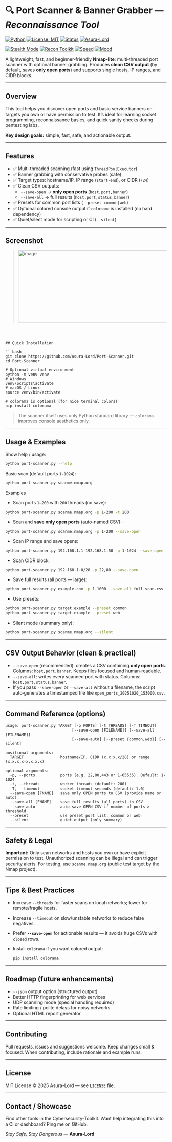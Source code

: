 

# 🔍 Port Scanner & Banner Grabber — *Reconnaissance Tool*

[![Python](https://img.shields.io/badge/python-3.8%2B-blue)](https://www.python.org/)
[![License: MIT](https://img.shields.io/badge/license-MIT-green)](LICENSE)
[![Status](https://img.shields.io/badge/status-active-success)]()
[![Asura-Lord](https://img.shields.io/badge/author-Asura--Lord-black)]()

<!-- Decorative / "cool" badges (stylistic only) -->
[![Stealth Mode](https://img.shields.io/badge/Stealth-ON-black?logo=ghost&logoColor=white)]()
[![Recon Toolkit](https://img.shields.io/badge/Toolkit-Cyber--Recon-purple)]()
[![Speed](https://img.shields.io/badge/Speed-MultiThreaded-orange)]()
[![Mood](https://img.shields.io/badge/Mood-Stay%20Safe%2C%20Stay%20Dangerous-red)]()



A lightweight, fast, and beginner‑friendly **Nmap‑lite**: multi‑threaded port scanner with optional banner grabbing. Produces **clean CSV output** (by default, saves **only open ports**) and supports single hosts, IP ranges, and CIDR blocks.

---

## Overview

This tool helps you discover open ports and basic service banners on targets you own or have permission to test. It’s ideal for learning socket programming, reconnaissance basics, and quick sanity checks during pentesting labs.

**Key design goals:** simple, fast, safe, and actionable output.

---

## Features

- ✅ Multi‑threaded scanning (fast using `ThreadPoolExecutor`)  
- ✅ Banner grabbing with conservative probes (safe)  
- ✅ Target types: hostname/IP, IP range (`start-end`), or CIDR (`/24`)  
- ✅ Clean CSV outputs:
  - `--save-open` → **only open ports** (`host,port,banner`)  
  - `--save-all` → full results (`host,port,status,banner`)  
- ✅ Presets for common port lists (`--preset common|web`)  
- ✅ Optional colored console output if `colorama` is installed (no hard dependency)  
- ✅ Quiet/silent mode for scripting or CI (`--silent`)

---

## Screenshot 

> <img width="1003" height="226" alt="image" src="https://github.com/user-attachments/assets/36b2810d-a4c2-435a-b9ef-d420029d861b" />


````

---

## Quick Installation

```bash
git clone https://github.com/Asura-Lord/Port-Scanner.git
cd Port-Scanner

# Optional virtual environment
python -m venv venv
# Windows
venv\Scripts\activate
# macOS / Linux
source venv/bin/activate

# colorama is optional (for nice terminal colors)
pip install colorama
````

> The scanner itself uses only Python standard library — `colorama` improves console aesthetics only.

---

## Usage & Examples

Show help / usage:

```bash
python port-scanner.py --help
```

Basic scan (default ports `1-1024`):

```bash
python port-scanner.py scanme.nmap.org
```

Examples

* Scan ports `1–200` with `200` threads (no save):

```bash
python port-scanner.py scanme.nmap.org -p 1-200 -t 200
```

* Scan and **save only open ports** (auto-named CSV):

```bash
python port-scanner.py scanme.nmap.org -p 1-200 --save-open
```

* Scan IP range and save opens:

```bash
python port-scanner.py 192.168.1.1-192.168.1.50 -p 1-1024 --save-open
```

* Scan CIDR block:

```bash
python port-scanner.py 192.168.1.0/28 -p 22,80 --save-open
```

* Save full results (all ports — large):

```bash
python port-scanner.py example.com -p 1-1000 --save-all full_scan.csv
```

* Use presets:

```bash
python port-scanner.py target.example --preset common
python port-scanner.py target.example --preset web
```

* Silent mode (summary only):

```bash
python port-scanner.py scanme.nmap.org --silent
```

---

## CSV Output Behavior (clean & practical)

* `--save-open` (recommended): creates a CSV containing **only open ports**. Columns: `host,port,banner`. Keeps files focused and human‑readable.
* `--save-all`: writes every scanned port with status. Columns: `host,port,status,banner`.
* If you pass `--save-open` or `--save-all` without a filename, the script auto‑generates a timestamped file like `open_ports_20251020_153000.csv`.

---

## Command Reference (options)

```
usage: port-scanner.py TARGET [-p PORTS] [-t THREADS] [-T TIMEOUT]
                             [--save-open [FILENAME]] [--save-all [FILENAME]]
                             [--save-auto] [--preset {common,web}] [--silent]

positional arguments:
  TARGET                hostname/IP, CIDR (x.x.x.x/28) or range (x.x.x.x-x.x.x.x)

optional arguments:
  -p, --ports           ports (e.g. 22,80,443 or 1-65535). Default: 1-1024
  -t, --threads         worker threads (default: 200)
  -T, --timeout         socket timeout seconds (default: 1.0)
  --save-open [FNAME]   save only OPEN ports to CSV (provide name or auto)
  --save-all [FNAME]    save full results (all ports) to CSV
  --save-auto           auto-save OPEN CSV if number of ports > threshold
  --preset              use preset port list: common or web
  --silent              quiet output (only summary)
```

---

## Safety & Legal

**Important:** Only scan networks and hosts you own or have explicit permission to test. Unauthorized scanning can be illegal and can trigger security alerts. For testing, use `scanme.nmap.org` (public test target by the Nmap project).

---

## Tips & Best Practices

* Increase `--threads` for faster scans on local networks; lower for remote/fragile hosts.
* Increase `--timeout` on slow/unstable networks to reduce false negatives.
* Prefer **`--save-open`** for actionable results — it avoids huge CSVs with `closed` rows.
* Install `colorama` if you want colored output:

  ```bash
  pip install colorama
  ```

---

## Roadmap (future enhancements)

* `--json` output option (structured output)
* Better HTTP fingerprinting for web services
* UDP scanning mode (special handling required)
* Rate limiting / polite delays for noisy networks
* Optional HTML report generator

---

## Contributing

Pull requests, issues and suggestions welcome. Keep changes small & focused. When contributing, include rationale and example runs.

---

## License

MIT License © 2025 Asura-Lord — see `LICENSE` file.

---

## Contact / Showcase

Find other tools in the Cybersecurity‑Toolkit. Want help integrating this into a CI or dashboard? Ping me on GitHub.

 *Stay Safe, Stay Dangerous* — **Asura‑Lord**

```


